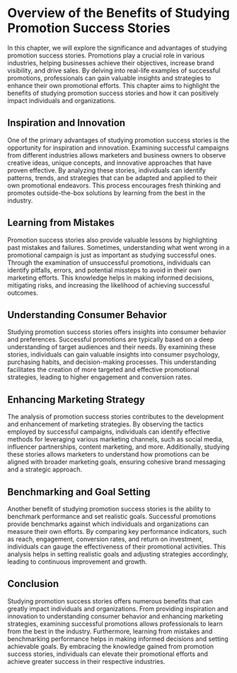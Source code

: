Overview of the Benefits of Studying Promotion Success Stories
=======================================================================



In this chapter, we will explore the significance and advantages of studying promotion success stories. Promotions play a crucial role in various industries, helping businesses achieve their objectives, increase brand visibility, and drive sales. By delving into real-life examples of successful promotions, professionals can gain valuable insights and strategies to enhance their own promotional efforts. This chapter aims to highlight the benefits of studying promotion success stories and how it can positively impact individuals and organizations.

Inspiration and Innovation
--------------------------

One of the primary advantages of studying promotion success stories is the opportunity for inspiration and innovation. Examining successful campaigns from different industries allows marketers and business owners to observe creative ideas, unique concepts, and innovative approaches that have proven effective. By analyzing these stories, individuals can identify patterns, trends, and strategies that can be adapted and applied to their own promotional endeavors. This process encourages fresh thinking and promotes outside-the-box solutions by learning from the best in the industry.

Learning from Mistakes
----------------------

Promotion success stories also provide valuable lessons by highlighting past mistakes and failures. Sometimes, understanding what went wrong in a promotional campaign is just as important as studying successful ones. Through the examination of unsuccessful promotions, individuals can identify pitfalls, errors, and potential missteps to avoid in their own marketing efforts. This knowledge helps in making informed decisions, mitigating risks, and increasing the likelihood of achieving successful outcomes.

Understanding Consumer Behavior
-------------------------------

Studying promotion success stories offers insights into consumer behavior and preferences. Successful promotions are typically based on a deep understanding of target audiences and their needs. By examining these stories, individuals can gain valuable insights into consumer psychology, purchasing habits, and decision-making processes. This understanding facilitates the creation of more targeted and effective promotional strategies, leading to higher engagement and conversion rates.

Enhancing Marketing Strategy
----------------------------

The analysis of promotion success stories contributes to the development and enhancement of marketing strategies. By observing the tactics employed by successful campaigns, individuals can identify effective methods for leveraging various marketing channels, such as social media, influencer partnerships, content marketing, and more. Additionally, studying these stories allows marketers to understand how promotions can be aligned with broader marketing goals, ensuring cohesive brand messaging and a strategic approach.

Benchmarking and Goal Setting
-----------------------------

Another benefit of studying promotion success stories is the ability to benchmark performance and set realistic goals. Successful promotions provide benchmarks against which individuals and organizations can measure their own efforts. By comparing key performance indicators, such as reach, engagement, conversion rates, and return on investment, individuals can gauge the effectiveness of their promotional activities. This analysis helps in setting realistic goals and adjusting strategies accordingly, leading to continuous improvement and growth.

Conclusion
----------

Studying promotion success stories offers numerous benefits that can greatly impact individuals and organizations. From providing inspiration and innovation to understanding consumer behavior and enhancing marketing strategies, examining successful promotions allows professionals to learn from the best in the industry. Furthermore, learning from mistakes and benchmarking performance helps in making informed decisions and setting achievable goals. By embracing the knowledge gained from promotion success stories, individuals can elevate their promotional efforts and achieve greater success in their respective industries.
